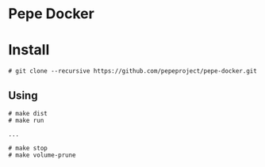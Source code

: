 # Pepe Docker

# Install

```console
# git clone --recursive https://github.com/pepeproject/pepe-docker.git
```

## Using

```console
# make dist
# make run

...

# make stop
# make volume-prune

```

